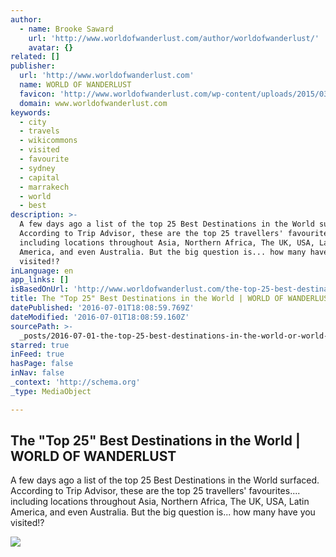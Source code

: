 ```yaml
---
author:
  - name: Brooke Saward
    url: 'http://www.worldofwanderlust.com/author/worldofwanderlust/'
    avatar: {}
related: []
publisher:
  url: 'http://www.worldofwanderlust.com'
  name: WORLD OF WANDERLUST
  favicon: 'http://www.worldofwanderlust.com/wp-content/uploads/2015/03/W-LOGO.png'
  domain: www.worldofwanderlust.com
keywords:
  - city
  - travels
  - wikicommons
  - visited
  - favourite
  - sydney
  - capital
  - marrakech
  - world
  - best
description: >-
  A few days ago a list of the top 25 Best Destinations in the World surfaced.
  According to Trip Advisor, these are the top 25 travellers' favourites....
  including locations throughout Asia, Northern Africa, The UK, USA, Latin
  America, and even Australia. But the big question is... how many have you
  visited!?
inLanguage: en
app_links: []
isBasedOnUrl: 'http://www.worldofwanderlust.com/the-top-25-best-destinations-in-the-world/'
title: The "Top 25" Best Destinations in the World | WORLD OF WANDERLUST
datePublished: '2016-07-01T18:08:59.769Z'
dateModified: '2016-07-01T18:08:59.160Z'
sourcePath: >-
  _posts/2016-07-01-the-top-25-best-destinations-in-the-world-or-world-of-wande.md
starred: true
inFeed: true
hasPage: false
inNav: false
_context: 'http://schema.org'
_type: MediaObject

---
```

<article style=""><h1>The "Top 25" Best Destinations in the World | WORLD OF WANDERLUST</h1><p>A few days ago a list of the top 25 Best Destinations in the World surfaced. According to Trip Advisor, these are the top 25 travellers' favourites.... including locations throughout Asia, Northern Africa, The UK, USA, Latin America, and even Australia. But the big question is... how many have you visited!?</p><img src="http://www.worldofwanderlust.com/wp-content/uploads/2015/06/TOP25.png" /></article>